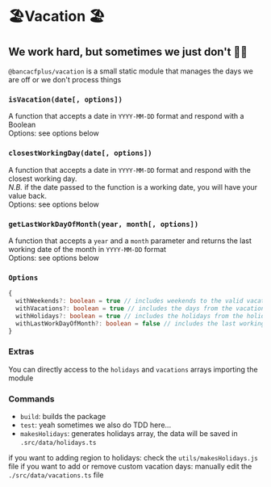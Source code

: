 # 🏖Vacation 🏖

## We work hard, but sometimes we just don't 🤷‍♀

`@bancacfplus/vacation` is a small static module that manages the days we are off or we don't process things

### `isVacation(date[, options])`

A function that accepts a date in `YYYY-MM-DD` format and respond with a Boolean
<br />Options: see options below

### `closestWorkingDay(date[, options])`

A function that accepts a date in `YYYY-MM-DD` format and respond with the closest working day.
<br />_N.B._ if the date passed to the function is a working date, you will have your value back.
<br />Options: see options below

### `getLastWorkDayOfMonth(year, month[, options])`

A function that accepts a `year` and a `month` parameter and returns the last working date of the month in `YYYY-MM-DD` format
<br />Options: see options below

### `Options`

```ts
{
  withWeekends?: boolean = true // includes weekends to the valid vacation days check
  withVacations?: boolean = true // includes the days from the vacations array the valid vacation days check
  withHolidays?: boolean = true // includes the holidays from the holidays array to the valid vacation days check
  withLastWorkDayOfMonth?: boolean = false // includes the last working day of the month to the check
}
```

### Extras

You can directly access to the `holidays` and `vacations` arrays importing the module

### Commands

- `build`: builds the package
- `test`: yeah sometimes we also do TDD here...
- `makesHolidays`: generates holidays array, the data will be saved in `.src/data/holidays.ts`

if you want to adding region to holidays: check the `utils/makesHolidays.js` file
if you want to add or remove custom vacation days: manually edit the `./src/data/vacations.ts` file
